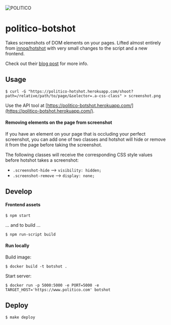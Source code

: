 ![POLITICO](https://rawgithub.com/The-Politico/src/master/images/logo/badge.png)

# politico-botshot

Takes screenshots of DOM elements on your pages. Lifted almost entirely from [innoq/hotshot](https://github.com/innoq/hotshot) with very small changes to the script and a new frontend.

Check out their [blog post](https://www.innoq.com/en/blog/screenshot-dom-elements-puppeteer/) for more info.

## Usage

```
$ curl -G "https://politico-hotshot.herokuapp.com/shoot?path=/relative/path/to/page/&selector=.a-css-class" > screenshot.png

```

Use the API tool at  [https://politico-botshot.herokuapp.com/](https://politico-botshot.herokuapp.com/).

#### Removing elements on the page from screenshot

If you have an element on your page that is occluding your perfect screenshot, you can add one of two classes and hotshot will hide or remove it from the page before taking the screenshot.

The following classes will receive the corresponding CSS style values before hotshot takes a screenshot:

- `.screenshot-hide` --> `visibility: hidden;`
- `.screenshot-remove` --> `display: none;`

## Develop

#### Frontend assets

```
$ npm start
```

... and to build ...

```
$ npm run-script build
```

#### Run locally

Build image:

```
$ docker build -t botshot .
```

Start server:

```
$ docker run -p 5000:5000 -e PORT=5000 -e TARGET_HOST='https://www.politico.com' botshot
```

## Deploy

```
$ make deploy
```
